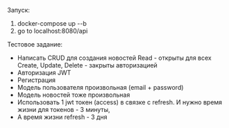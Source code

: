Запуск:
1. docker-compose up --b
2. go to localhost:8080/api

Тестовое задание:
- Написать CRUD для создания новостей
Read - открыты для всех
Create, Update, Delete - закрыты авторизацией
- Авторизация JWT
- Регистрация
- Модель пользователя произвольная (email + password)
- Модель новостей тоже произвольная
- Использовать 1 jwt токен (access) в связке с refresh. И нужно время жизни для токенов - 3 минуты,
- А время жизни refresh - 3 дня
